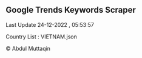 

## Google Trends Keywords Scraper 
 
Last Update 24-12-2022 , 05:53:57

Country List :
VIETNAM.json



© Abdul Muttaqin 
